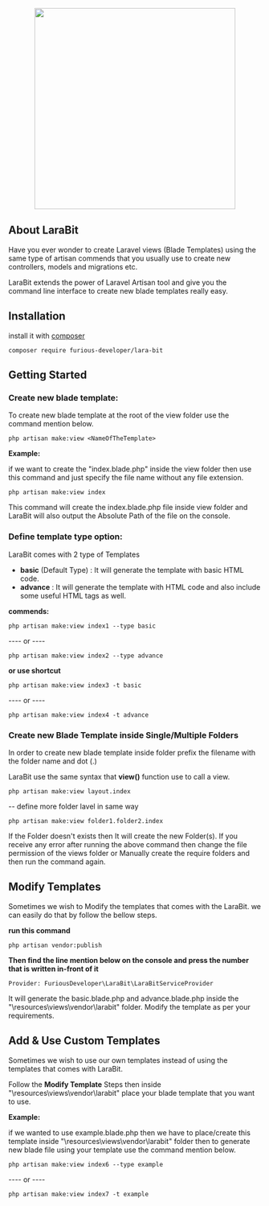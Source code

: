 <p  align="center"><img  src="https://user-images.githubusercontent.com/36569722/136689176-8f0d31aa-f543-461c-a545-5c425231bb4e.png"  width="400"></p>

## About LaraBit

Have you ever wonder to create Laravel views (Blade Templates) using the same type of artisan commends that you usually use to create new controllers, models and migrations etc.

LaraBit extends the power of Laravel Artisan tool and give you the command line interface to create new blade templates really easy.

## Installation

install it with [composer](https://getcomposer.org/)

    composer require furious-developer/lara-bit

## Getting Started

### Create new blade template:

To create new blade template at the root of the view folder use the command mention below.

    php artisan make:view <NameOfTheTemplate>

**Example:**

if we want to create the "index.blade.php" inside the view folder then use this command and just specify the file name without any file extension.

    php artisan make:view index

This command will create the index.blade.php file inside view folder and LaraBit will also output the Absolute Path of the file on the console.

### Define template type option:

LaraBit comes with 2 type of Templates
- **basic** (Default Type) : It will generate the template with basic HTML code.
- **advance** : It will generate the template with HTML code and also include some useful HTML tags as well.

**commends:**

    php artisan make:view index1 --type basic
---- or ----

    php artisan make:view index2 --type advance

**or use shortcut**

    php artisan make:view index3 -t basic
---- or ----

    php artisan make:view index4 -t advance

### Create new Blade Template inside Single/Multiple Folders

In order to create new blade template inside folder prefix the filename with the folder name and dot (.)

LaraBit use the same syntax that **view()** function use to call a view.
  
    php artisan make:view layout.index

-- define more folder lavel in same way

    php artisan make:view folder1.folder2.index

If the Folder doesn't exists then It will create the new Folder(s). If you receive any error after running the above command then change the file permission of the views folder or Manually create the require folders and then run the command again.

## Modify Templates

Sometimes we wish to Modify the templates that comes with the LaraBit. we can easily do that by follow the bellow steps.

**run this command**

    php artisan vendor:publish

**Then find the line mention below on the console and press the number that is written in-front of it**

    Provider: FuriousDeveloper\LaraBit\LaraBitServiceProvider

It will generate the basic.blade.php and advance.blade.php inside the "\resources\views\vendor\larabit" folder. Modify the template as per your requirements.

## Add & Use Custom Templates

Sometimes we wish to use our own templates instead of using the templates that comes with LaraBit.

Follow the **Modify Template** Steps then inside "\resources\views\vendor\larabit" place your blade template that you want to use.

**Example:**

if we wanted to use example.blade.php then we have to place/create this template inside "\resources\views\vendor\larabit" folder then to generate new blade file using your template use the command mention below.

    php artisan make:view index6 --type example
---- or ----

    php artisan make:view index7 -t example



